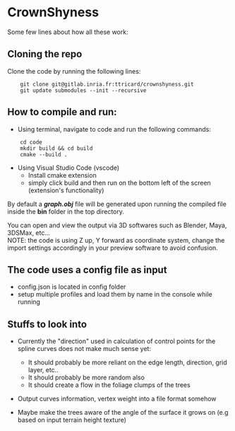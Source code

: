 CrownShyness
========================

Some few lines about how all these work:

## Cloning the repo
Clone the code by running the following lines:

```console
    git clone git@gitlab.inria.fr:ttricard/crownshyness.git
    git update submodules --init --recursive
```

## How to compile and run:
- Using terminal, navigate to code and run the following commands:
```console
    cd code
    mkdir build && cd build
    cmake --build .
```

- Using Visual Studio Code (vscode)
    - Install cmake extension
    - simply click build and then run on the bottom left of the screen (extension's functionality)

By default a ***graph.obj*** file will be generated upon running the compiled file inside the **bin** folder in the top directory.

You can open and view the output via 3D softwares such as Blender, Maya, 3DSMax, etc...  
NOTE: the code is using Z up, Y forward as coordinate system, change the import settings accordingly in your preview software to avoid confusion.

## The code uses a config file as input
- config.json is located in config folder
- setup multiple profiles and load them by name in the console while running

## Stuffs to look into
- Currently the "direction" used in calculation of control points for the spline curves does not make much sense yet:
    - It should probably be more reliant on the edge length, direction, grid layer, etc..
    - It should probably be more random also
    - It should create a flow in the foliage clumps of the trees

- Output curves information, vertex weight into a file format somehow
- Maybe make the trees aware of the angle of the surface it grows on (e.g based on input terrain height texture)

